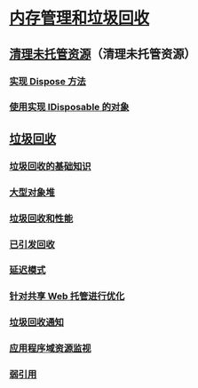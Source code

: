 # [内存管理和垃圾回收](memory-management-and-gc.md)
## [清理未托管资源](unmanaged.md)（清理未托管资源）
### [实现 Dispose 方法](implementing-dispose.md)
### [使用实现 IDisposable 的对象](using-objects.md)
## [垃圾回收](index.md)
### [垃圾回收的基础知识](fundamentals.md)
### [大型对象堆](large-object-heap.md)
### [垃圾回收和性能](performance.md)
### [已引发回收](induced.md)
### [延迟模式](latency.md)
### [针对共享 Web 托管进行优化](optimization-for-shared-web-hosting.md)
### [垃圾回收通知](notifications.md)
### [应用程序域资源监视](app-domain-resource-monitoring.md)
### [弱引用](weak-references.md)
